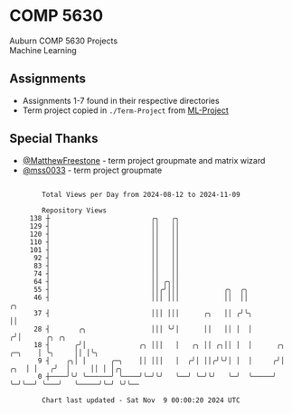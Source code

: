# COMP 5630
Auburn COMP 5630 Projects  
Machine Learning

## Assignments
- Assignments 1-7 found in their respective directories
- Term project copied in `./Term-Project` from [ML-Project](https://github.com/wumphlett/ML-Project)

## Special Thanks
- [@MatthewFreestone](https://github.com/MatthewFreestone) - term project groupmate and matrix wizard
- [@mss0033](https://github.com/mss0033) - term project groupmate

```

        Total Views per Day from 2024-08-12 to 2024-11-09

        Repository Views
     138 ┼                         ╭╮   ╭╮
     129 ┤                         ││   ││
     120 ┤                         ││   ││
     110 ┤                         ││   ││
     101 ┤                         ││   ││
      92 ┤                         ││   ││
      83 ┤                         ││   ││
      74 ┤                         ││   ││
      64 ┤                         ││ ╭╮││
      55 ┤                         ││╭╯│││           ╭╮  ╭╮
      46 ┤                         │││ │││           ││  ││                      ╭╮
      37 ┤                         │││ │││      ╭╮   ││ ╭╯╰╮                     ││
      28 ┤       ╭╮                │││ ╰╯│      ││   ││ │  │                    ╭╯│      ╭╮ ╭╮
      18 ┤      ╭╯│             ╭╮ │││   │   ╭╮ ││ ╭╮││ │  │      ╭╮     ╭─╮    │ ╰╮     ││ │╰╮
       9 ┤    ╭╮│ │      ╭─╮    ││ │││   │  ╭╯│ ││╭╯╰╯│ │  │     ╭╯│ ╭╮  │ │   ╭╯  │     ││ │ │╭╮
       0 ┼────╯╰╯ ╰──────╯ ╰────╯╰─╯╰╯   ╰──╯ ╰─╯╰╯   ╰─╯  ╰─────╯ ╰─╯╰──╯ ╰───╯   ╰─────╯╰─╯ ╰╯╰──

        Chart last updated - Sat Nov  9 00:00:20 2024 UTC
        
```
